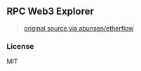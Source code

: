 ## RPC Web3 Explorer 

> [original source via abunsen/etherflow](https://github.com/abunsen/etherflow)

### License

MIT
